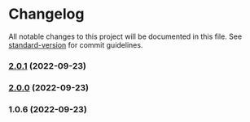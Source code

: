 # Changelog

All notable changes to this project will be documented in this file. See [standard-version](https://github.com/conventional-changelog/standard-version) for commit guidelines.

### [2.0.1](https://github.com/fedorae-com/nuxt-uikit/compare/v2.0.0...v2.0.1) (2022-09-23)

### [2.0.0](https://github.com/fedorae-com/nuxt-uikit/compare/v1.0.6...v2.0.0) (2022-09-23)

### 1.0.6 (2022-09-23)
